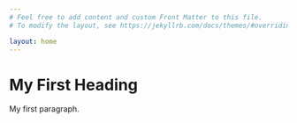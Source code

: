 ```yaml
---
# Feel free to add content and custom Front Matter to this file.
# To modify the layout, see https://jekyllrb.com/docs/themes/#overriding-theme-defaults

layout: home
---
```

<html>
<body>

<h1>My First Heading</h1>
<p>My first paragraph.</p>

</body>
</html>
